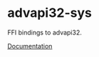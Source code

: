 # advapi32-sys #
FFI bindings to advapi32.

[Documentation](https://retep998.github.io/doc/advapi32-sys/)
